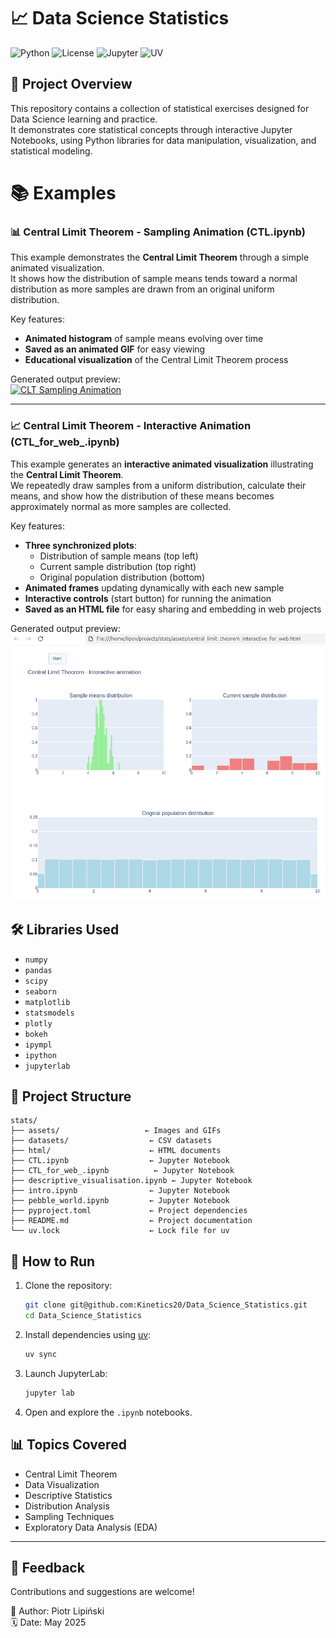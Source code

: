 

# 📈 Data Science Statistics

![Python](https://img.shields.io/badge/Python-3.11%2B-blue.svg)
![License](https://img.shields.io/badge/License-MIT-lightgrey.svg)
![Jupyter](https://img.shields.io/badge/Jupyter-Notebook-orange.svg)
![UV](https://img.shields.io/badge/Dependency%20Manager-UV-blueviolet)

## 📄 Project Overview

This repository contains a collection of statistical exercises designed for Data Science learning and practice.  
It demonstrates core statistical concepts through interactive Jupyter Notebooks, using Python libraries for data manipulation, visualization, and statistical modeling.

# 📚 Examples

### 📊 Central Limit Theorem - Sampling Animation (CTL.ipynb)

This example demonstrates the **Central Limit Theorem** through a simple animated visualization.  
It shows how the distribution of sample means tends toward a normal distribution as more samples are drawn from an original uniform distribution.

Key features:
- **Animated histogram** of sample means evolving over time
- **Saved as an animated GIF** for easy viewing
- **Educational visualization** of the Central Limit Theorem process

Generated output preview:  
[![CLT Sampling Animation](https://github.com/Kinetics20/Data_Science_Statistics/raw/main/assets/central_limit_theorem_3.gif)](https://github.com/Kinetics20/Data_Science_Statistics/blob/main/assets/central_limit_theorem_3.gif)

---

### 📈 Central Limit Theorem - Interactive Animation (CTL_for_web_.ipynb)

This example generates an **interactive animated visualization** illustrating the **Central Limit Theorem**.  
We repeatedly draw samples from a uniform distribution, calculate their means, and show how the distribution of these means becomes approximately normal as more samples are collected.

Key features:
- **Three synchronized plots**:
  - Distribution of sample means (top left)
  - Current sample distribution (top right)
  - Original population distribution (bottom)
- **Animated frames** updating dynamically with each new sample
- **Interactive controls** (start button) for running the animation
- **Saved as an HTML file** for easy sharing and embedding in web projects

Generated output preview:  
[![Interactive CLT Animation](https://github.com/Kinetics20/Data_Science_Statistics/raw/main/assets/central_limit_theorem_interactive_for_web.png)](https://github.com/Kinetics20/Data_Science_Statistics/blob/main/assets/central_limit_theorem_interactive_for_web.html)



## 🛠️ Libraries Used

- `numpy`
- `pandas`
- `scipy`
- `seaborn`
- `matplotlib`
- `statsmodels`
- `plotly`
- `bokeh`
- `ipympl`
- `ipython`
- `jupyterlab`

## 📂 Project Structure

```
stats/
├── assets/                   ← Images and GIFs
├── datasets/                  ← CSV datasets
├── html/                      ← HTML documents
├── CTL.ipynb                  ← Jupyter Notebook
├── CTL_for_web_.ipynb          ← Jupyter Notebook
├── descriptive_visualisation.ipynb ← Jupyter Notebook
├── intro.ipynb                ← Jupyter Notebook
├── pebble_world.ipynb         ← Jupyter Notebook
├── pyproject.toml             ← Project dependencies
├── README.md                  ← Project documentation
└── uv.lock                    ← Lock file for uv
```

## 🚀 How to Run

1. Clone the repository:
   ```bash
   git clone git@github.com:Kinetics20/Data_Science_Statistics.git
   cd Data_Science_Statistics
   ```

2. Install dependencies using [uv](https://github.com/astral-sh/uv):
   ```bash
   uv sync
   ```

3. Launch JupyterLab:
   ```bash
   jupyter lab
   ```

4. Open and explore the `.ipynb` notebooks.

## 📊 Topics Covered

- Central Limit Theorem
- Data Visualization
- Descriptive Statistics
- Distribution Analysis
- Sampling Techniques
- Exploratory Data Analysis (EDA)

---

## 💬 Feedback

Contributions and suggestions are welcome!

👤 Author: Piotr Lipiński  
🗓 Date: May 2025

